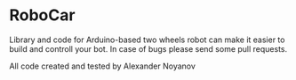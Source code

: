 # RoboCar
Library and code for Arduino-based two wheels robot can make it easier to build and controll your bot.
In case of bugs please send some pull requests.

All code created and tested by Alexander Noyanov
